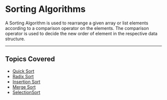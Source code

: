 # Sorting Algorithms

A Sorting Algorithm is used to rearrange a given array or list elements according to a comparison operator on the elements. The comparison operator is used to decide the new order of element in the respective data structure.

<hr>

## Topics Covered

- [Quick Sort](./QuickSort.md)
- [Radix Sort](./RadixSort.md)
- [Insertion Sort](./InsertionSort/insertion.md)
- [Merge Sort](./MergeSort/merge.md)
- [SelectionSort](./SelectionSort/selection.md)

